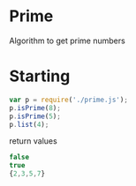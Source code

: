 # Prime
Algorithm to get prime numbers

# Starting

```javascript
var p = require('./prime.js');
p.isPrime(8);
p.isPrime(5);
p.list(4);
```
return values
```javascript
false
true
{2,3,5,7}
```
